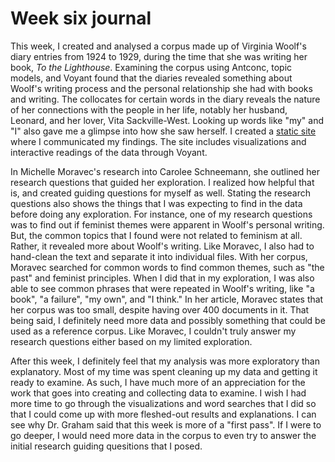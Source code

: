 # Week six journal

This week, I created and analysed a corpus made up of Virginia Woolf's diary entries from 1924 to 1929, during the time that she was writing her book, *To the Lighthouse*. Examining the corpus using Antconc, topic models, and Voyant found that the diaries revealed something about Woolf's writing process and the personal relationship she had with books and writing. The collocates for certain words in the diary reveals the nature of her connections with the people in her life, notably her husband, Leonard, and her lover, Vita Sackville-West. Looking up words like "my" and "I" also gave me a glimpse into how she saw herself. I created a [static site](https://paula-rodrigo.github.io/woolfdiaries.github.io/) where I communicated my findings. The site includes visualizations and interactive readings of the data through Voyant.

In Michelle Moravec's research into Carolee Schneemann, she outlined her research questions that guided her exploration. I realized how helpful that is, and created guiding questions for myself as well. Stating the research questions also shows the things that I was expecting to find in the data before doing any exploration. For instance, one of my research questions was to find out if feminist themes were apparent in Woolf's personal writing. But, the common topics that I found were not related to feminism at all. Rather, it revealed more about Woolf's writing. Like Moravec, I also had to hand-clean the text and separate it into individual files. With her corpus, Moravec searched for common words to find common themes, such as "the past" and feminist principles. When I did that in my exploration, I was also able to see common phrases that were repeated in Woolf's writing, like "a book", "a failure", "my own", and "I think." In her article, Moravec states that her corpus was too small, despite having over 400 documents in it. That being said, I definitely need more data and possibly something that could be used as a reference corpus. Like Moravec, I couldn't truly answer my research questions either based on my limited exploration. 

After this week, I definitely feel that my analysis was more exploratory than explanatory. Most of my time was spent cleaning up my data and getting it ready to examine. As such, I have much more of an appreciation for the work that goes into creating and collecting data to examine. I wish I had more time to go through the visualizations and word searches that I did so that I could come up with more fleshed-out results and explanations. I can see why Dr. Graham said that this week is more of a "first pass". If I were to go deeper, I would need more data in the corpus to even try to answer the initial research guiding quesitions that I posed. 
